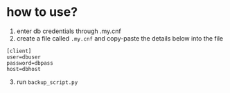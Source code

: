 # how to use?

1. enter db credentials through .my.cnf
2. create a file called ``.my.cnf`` and copy-paste the details below into the file
```
[client]
user=dbuser
password=dbpass
host=dbhost
```
3. run `backup_script.py`